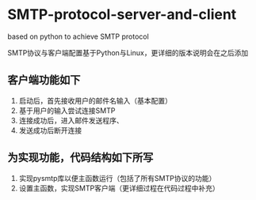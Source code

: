 # SMTP-protocol-server-and-client
based on python to achieve SMTP protocol

SMTP协议与客户端配置基于Python与Linux，更详细的版本说明会在之后添加

## 客户端功能如下
1. 启动后，首先接收用户的邮件名输入（基本配置）
2. 基于用户的输入尝试连接SMTP
3. 连接成功后，进入邮件发送程序、
4. 发送成功后断开连接

## 为实现功能，代码结构如下所写
1. 实现pysmtp库以便主函数运行（包括了所有SMTP协议的功能）
2. 设置主函数，实现SMTP客户端（更详细过程在代码过程中补充）
